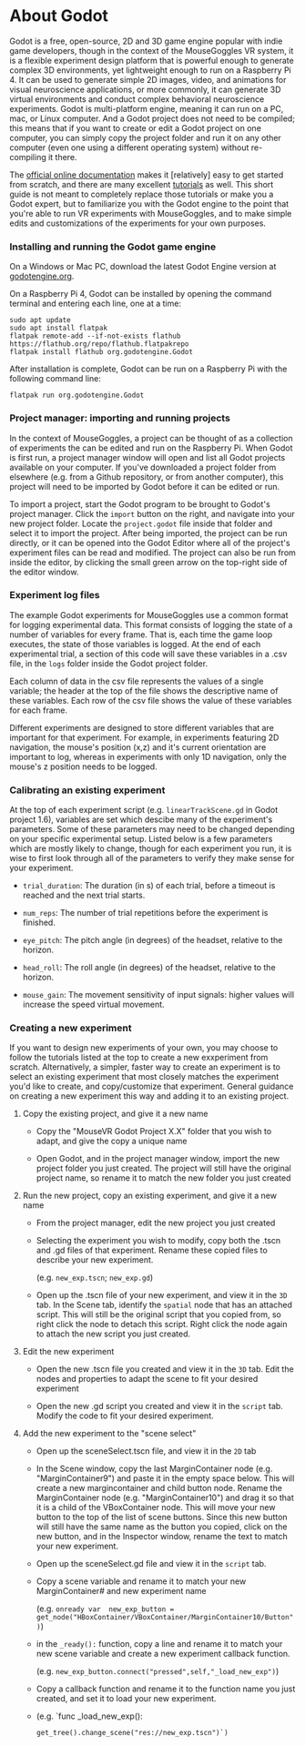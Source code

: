 # About Godot

Godot is a free, open-source, 2D and 3D game engine popular with indie game developers, though in the context of the MouseGoggles VR system, it is a flexible experiment design platform that is powerful enough to generate complex 3D environments, yet lightweight enough to run on a Raspberry Pi 4. It can be used to generate simple 2D images, video, and animations for visual neuroscience applications, or more commonly, it can generate 3D virtual environments and conduct complex behavioral neuroscience experiments. Godot is multi-platform engine, meaning it can run on a PC, mac, or Linux computer. And a Godot project does not need to be compiled; this means that if you want to create or edit a Godot project on one computer, you can simply copy the project folder and run it on any other computer (even one using a different operating system) without re-compiling it there.

The [official online documentation](https://docs.godotengine.org/en/3.0/) makes it [relatively] easy to get started from scratch, and there are many excellent [tutorials](https://docs.godotengine.org/en/stable/community/tutorials.html) as well. This short guide is not meant to completely replace those tutorials or make you a Godot expert, but to familiarize you with the Godot engine to the point that you're able to run VR experiments with MouseGoggles, and to make simple edits and customizations of the experiments for your own purposes.

### Installing and running the Godot game engine

On a Windows or Mac PC, download the latest Godot Engine version at [godotengine.org](godotengine.org). 

On a Raspberry Pi 4, Godot can be installed by opening the command terminal and entering each line, one at a time:

```
sudo apt update
sudo apt install flatpak
flatpak remote-add --if-not-exists flathub https://flathub.org/repo/flathub.flatpakrepo
flatpak install flathub org.godotengine.Godot
```

After installation is complete, Godot can be run on a Raspberry Pi with the following command line:

```
flatpak run org.godotengine.Godot
```

### Project manager: importing and running projects

In the context of MouseGoggles, a project can be thought of as a collection of experiments the can be edited and run on the Raspberry Pi. When Godot is first run, a project manager window will open and list all Godot projects available on your computer. If you've downloaded a project folder from elsewhere (e.g. from a Github repository, or from another computer), this project will need to be imported by Godot before it can be edited or run. 

To import a project, start the Godot program to be brought to Godot's project manager. Click the `import` button on the right, and navigate into your new project folder. Locate the `project.godot` file inside that folder and select it to import the project. After being imported, the project can be run directly, or it can be opened into the Godot Editor where all of the project's experiment files can be read and modified. The project can also be run from inside the editor, by clicking the small green arrow on the top-right side of the editor window.

### Experiment log files

The example Godot experiments for MouseGoggles use a common format for logging experimental data. This format consists of logging the state of a number of variables for every frame. That is, each time the game loop executes, the state of those variables is logged. At the end of each experimental trial, a section of this code will save these variables in a .csv file, in the `logs` folder inside the Godot project folder. 

Each column of data in the csv file represents the values of a single variable; the header at the top of the file shows the descriptive name of these variables. Each row of the csv file shows the value of these variables for each frame.

Different experiments are designed to store different variables that are important for that experiment. For example, in experiments featuring 2D navigation, the mouse's position (x,z) and it's current orientation are important to log, whereas in experiments with only 1D navigation, only the mouse's z position needs to be logged.

### Calibrating an existing experiment

At the top of each experiment script (e.g. `linearTrackScene.gd` in Godot project 1.6), variables are set which descibe many of the experiment's parameters. Some of these parameters may need to be changed depending on your specific experimental setup. Listed below is a few parameters which are mostly likely to change, though for each experiment you run, it is wise to first look through all of the parameters to verify they make sense for your experiment.

* `trial_duration`: The duration (in s) of each trial, before a timeout is reached and the next trial starts.

* `num_reps`: The number of trial repetitions before the experiment is finished.

* `eye_pitch`: The pitch angle (in degrees) of the headset, relative to the horizon.

* `head_roll`: The roll angle (in degrees) of the headset, relative to the horizon.

* `mouse_gain`: The movement sensitivity of input signals: higher values will increase the speed virtual movement.

### Creating a new experiment

If you want to design new experiments of your own, you may choose to follow the tutorials listed at the top to create a new exxperiment from scratch. Alternatively, a simpler, faster way to create an experiment is to select an existing experiment that most closely matches the experiment you'd like to create, and copy/customize that experiment. General guidance on creating a new experiment this way and adding it to an existing project.

1. Copy the existing project, and give it a new name
   
   * Copy the "MouseVR Godot Project X.X" folder that you wish to adapt, and give the copy a unique name
   
   * Open Godot, and in the project manager window, import the new project folder you just created. The project will still have the original project name, so rename it to match the new folder you just created

2. Run the new project, copy an existing experiment, and give it a new name
   
   * From the project manager, edit the new project you just created
   
   * Selecting the experiment you wish to modify, copy both the .tscn and .gd files of that experiment. Rename these copied files to describe your new experiment.
     
     (e.g. `new_exp.tscn`; `new_exp.gd`)
   
   * Open up the .tscn file of your new experiment, and view it in the `3D` tab. In the Scene tab, identify the `spatial` node that has an attached script. This will still be the original script that you copied from, so right click the node to detach this script. Right click the node again to attach the new script you just created.

3. Edit the new experiment
   
   * Open the new .tscn file you created and view it in the `3D` tab. Edit the nodes and properties to adapt the scene to fit your desired experiment
   
   * Open the new .gd script you created and view it in the `script` tab. Modify the code to fit your desired experiment.

4. Add the new experiment to the "scene select"
   
   * Open up the sceneSelect.tscn file, and view it in the `2D` tab
   
   * In the Scene window, copy the last MarginContainer node (e.g. "MarginContainer9") and paste it in the empty space below. This will create a new margincontainer and child button node. Rename the MarginContainer node (e.g. "MarginContainer10") and drag it so that it is a child of the VBoxContainer node. This will move your new button to the top of the list of scene buttons. Since this new button will still have the same name as the button you copied, click on the new button, and in the Inspector window, rename the text to match your new experiment.
   
   * Open up the sceneSelect.gd file and view it in the `script` tab.
   
   * Copy a scene variable and rename it to match your new MarginContainer# and new experiment name 
     
     (e.g. `onready var  new_exp_button = get_node("HBoxContainer/VBoxContainer/MarginContainer10/Button")`)
   
   * in the `_ready():` function, copy a line and rename it to match your new scene variable and create a new experiment callback function.
     
     (e.g. `new_exp_button.connect("pressed",self,"_load_new_exp")`)
   
   * Copy a callback function and rename it to the function name you just created, and set it to load your new experiment.
   
   * (e.g. `func _load_new_exp():
     
         get_tree().change_scene("res://new_exp.tscn")`)

